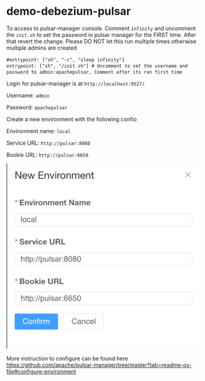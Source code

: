 # demo-debezium-pulsar

To access to pulsar-manager console. Comment `infinity` and uncomment the `init.sh` 
to set the password in pulsar manager for the FIRST time.
After that revert the change.
Please DO NOT let this run multiple times otherwise multiple admins are created

    #entrypoint: ["sh", "-c", "sleep infinity"]
    entrypoint: ["sh", "/init.sh"] # Uncomment to set the username and password to admin:apachepulsar, Comment after its ran first time


Login for pulsar-manager is at `http://localhost:9527/`

Username: `admin`

Password: `apachepulsar`

Create a new environment with the following confio

Environment name: `local`

Service URL: `http://pulsar:8080`

Bookie URL: `http://pulsar:6650`

![pulsar-manager-config.png](pics/pulsar-manager-config.png)

More instruction to configure can be found here
https://github.com/apache/pulsar-manager/tree/master?tab=readme-ov-file#configure-environment
